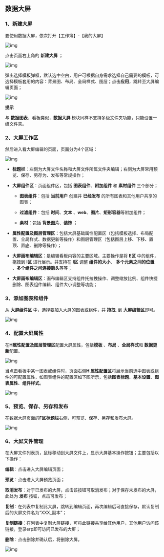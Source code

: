 ## 数据大屏

### 1、新建大屏

要使用数据大屏，依次打开【工作簿】-【我的大屏】

![img](../../../../image/IoT/IoT-Data-Analysis-Service/Data-LargeScreen-Create-Report-111.png)

点击页面右上角的 **新建大屏** ；

![img](../../../../image/IoT/IoT-Data-Analysis-Service/Data-LargeScreen-Create-Report-2.png)

弹出选择模板弹框，默认选中空白，用户可根据自身需求选择自己需要的模板，可选择模板套用的内容：背景图、布局、全局样式、图层；点击**应用**，跳转至大屏编辑页面；

![img](../../../../image/IoT/IoT-Data-Analysis-Service/Data-LargeScreen-Create-Report-3.png)

 **提示**

与 **数据图表**、看板类似，**数据大屏** 模块同样不支持多级文件夹功能，只能设置一级文件夹。

 

### 2、大屏工作区

然后进入看大屏编辑的页面，页面分为4个区域：

![img](../../../../image/IoT/IoT-Data-Analysis-Service/Data-LargeScreen-WorkSpace.png)

- **标题栏**：左侧为大屏文件名称和大屏文件所属文件夹编辑；右侧为大屏常用预览、保存、另存为、发布等常规操作；

- **大屏组件区**：页面组件区，包括 **图表组件**、**附加组件** 和 **素材组件** 三个部分；

  - **图表组件**：包括 **当前用户** 创建并 **已经发布** 的所有图表和其他用户共享的图表；

  - **过滤组件**：包括 **时间**、**文本** 、**web**、**图片**、**矩形容器**等附加组件；
  - **素材**：包括 **背景图片**、**装饰** ；

- **属性配置及图层管理区**：包括大屏基础属性配置区（包括模板选择、布局配置、全局样式、数据更新等操作）和图层管理区（包括图层上移、下移、置顶、置底、删除等操作）；

- **大屏画布编辑区**：是编辑看板内容的主要区域。主要操作是将 **E区** 中的组件，拖拽到 **I区** 进行展示。并支持在 **I区** 调整 **组件的大小**、 **多个元素之间的位置** 、**多个组件之间连接箭头**等等；

- **大屏画布编辑区**：画布编辑区支持组件托拉拽操作、调整缩放比例、组件快捷删除、图表组件编辑、组件大小调整等功能；

 

### 3、添加图表和组件

从 **大屏组件区** 中，选择要加入大屏的图表或组件，并 **拖拽**. 到 **大屏编辑区**即可。

![img](../../../../image/IoT/IoT-Data-Analysis-Service/Data-LargeScreen-Add-Table.png)

### 4、配置大屏属性

在**H属性配置及图层管理区**配置大屏属性，包括**模板** 、**布局** 、**全局样式**和 **数据更新**配置。

![img](../../../../image/IoT/IoT-Data-Analysis-Service/Data-LargeScreen-Configuration-Properties-1.png)

当点击看板中某一图表或组件时，页面右侧**H 属性配置区**将展示当前选中图表或组件的可配置属性，如图表组件的配置区如下图所示，包括**图表标题**、**基本设置**、**图表属性**、**组件样式**。

![img](../../../../image/IoT/IoT-Data-Analysis-Service/Data-LargeScreen-Configuration-Properties-2.png)

 

### 5、预览、保存、另存和发布

在数据大屏页面的**F区标题栏**右侧，可预览、保存、另存和发布大屏。

![img](../../../../image/IoT/IoT-Data-Analysis-Service/Data-LargeScreen-Preview-Save.png)



### 6、大屏文件管理

在大屏文件列表页，鼠标移动到大屏文件上，显示大屏基本操作按钮；主要包括以下操作：

**编辑**：点击进入大屏编辑页面；

**预览**：点击进入大屏预览页面；

**取消发布**：对于已发布的大屏，点击该按钮可取消发布；对于保存未发布的大屏，此处为 **发布** 按钮，点击可发布；

**复制**：在列表中复制此大屏，跳转到编辑页面，再次编辑后可直接保存，默认复制后的大屏文件名为“XXX_副本”；

**复制链接**：在列表中复制大屏链接，可将此链接共享给其他用户，其他用户访问该链接，登录erp即可访问已发布的大屏；

**删除**：点击删除并确认后，将删除大屏。

![img](../../../../image/IoT/IoT-Data-Analysis-Service/Data-LargeScreen-Administration.png)